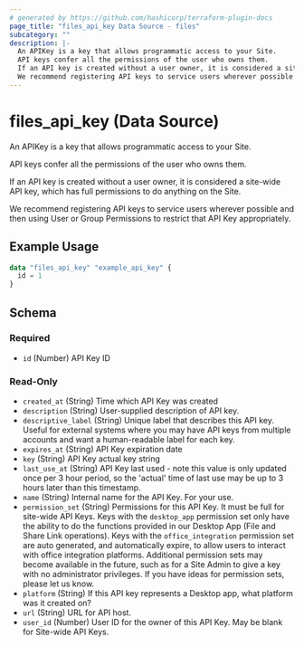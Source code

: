 ```yaml
---
# generated by https://github.com/hashicorp/terraform-plugin-docs
page_title: "files_api_key Data Source - files"
subcategory: ""
description: |-
  An APIKey is a key that allows programmatic access to your Site.
  API keys confer all the permissions of the user who owns them.
  If an API key is created without a user owner, it is considered a site-wide API key, which has full permissions to do anything on the Site.
  We recommend registering API keys to service users wherever possible and then using User or Group Permissions to restrict that API Key appropriately.
---
```


# files_api_key (Data Source)

An APIKey is a key that allows programmatic access to your Site.



API keys confer all the permissions of the user who owns them.

If an API key is created without a user owner, it is considered a site-wide API key, which has full permissions to do anything on the Site.



We recommend registering API keys to service users wherever possible and then using User or Group Permissions to restrict that API Key appropriately.

## Example Usage

```terraform
data "files_api_key" "example_api_key" {
  id = 1
}
```

<!-- schema generated by tfplugindocs -->
## Schema

### Required

- `id` (Number) API Key ID

### Read-Only

- `created_at` (String) Time which API Key was created
- `description` (String) User-supplied description of API key.
- `descriptive_label` (String) Unique label that describes this API key.  Useful for external systems where you may have API keys from multiple accounts and want a human-readable label for each key.
- `expires_at` (String) API Key expiration date
- `key` (String) API Key actual key string
- `last_use_at` (String) API Key last used - note this value is only updated once per 3 hour period, so the 'actual' time of last use may be up to 3 hours later than this timestamp.
- `name` (String) Internal name for the API Key.  For your use.
- `permission_set` (String) Permissions for this API Key. It must be full for site-wide API Keys.  Keys with the `desktop_app` permission set only have the ability to do the functions provided in our Desktop App (File and Share Link operations). Keys with the `office_integration` permission set are auto generated, and automatically expire, to allow users to interact with office integration platforms. Additional permission sets may become available in the future, such as for a Site Admin to give a key with no administrator privileges.  If you have ideas for permission sets, please let us know.
- `platform` (String) If this API key represents a Desktop app, what platform was it created on?
- `url` (String) URL for API host.
- `user_id` (Number) User ID for the owner of this API Key.  May be blank for Site-wide API Keys.
